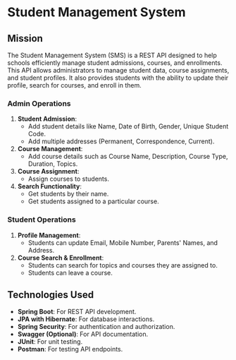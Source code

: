 # Student Management System 

## Mission
The Student Management System (SMS) is a REST API designed to help schools efficiently manage student admissions, courses, and enrollments. This API allows administrators to manage student data, course assignments, and student profiles. It also provides students with the ability to update their profile, search for courses, and enroll in them.


### Admin Operations
1. **Student Admission**:
   - Add student details like Name, Date of Birth, Gender, Unique Student Code.
   - Add multiple addresses (Permanent, Correspondence, Current).
2. **Course Management**:
   - Add course details such as Course Name, Description, Course Type, Duration, Topics.
3. **Course Assignment**:
   - Assign courses to students.
4. **Search Functionality**:
   - Get students by their name.
   - Get students assigned to a particular course.

### Student Operations
1. **Profile Management**:
   - Students can update Email, Mobile Number, Parents' Names, and Address.
2. **Course Search & Enrollment**:
   - Students can search for topics and courses they are assigned to.
   - Students can leave a course.

## Technologies Used
- **Spring Boot**: For REST API development.
- **JPA with Hibernate**: For database interactions.
- **Spring Security**: For authentication and authorization.
- **Swagger (Optional)**: For API documentation.
- **JUnit**: For unit testing.
- **Postman**: For testing API endpoints.
